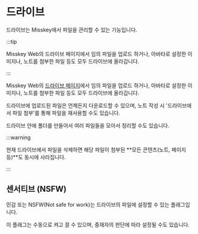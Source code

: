 # 드라이브

드라이브는 Misskey에서 파일을 관리할 수 있는 기능입니다.

:::tip

Misskey Web의 드라이브 페이지에서 임의 파일을 업로드 하거나, 아바타로 설정한 이미지나, 노트를 첨부한 파일 등도 모두 드라이브에 올라갑니다.

:::

Misskey Web의 [드라이브 페이지](x-mi-web://my/drive)에서 임의 파일을 업로드 하거나, 아바타로 설정한 이미지나, 노트를 첨부한 파일 등도 모두 드라이브에 올라갑니다.

드라이브에 업로드된 파일은 언제든지 다운로드할 수 있으며, 노트 작성 시 '드라이브에서 파일 첨부'를 통해 파일을 재사용할 수도 있습니다.

드라이브 안에 폴더를 만들어서 여러 파일들을 모아서 정리할 수도 있습니다.

:::warning

현재 드라이브에서 파일을 삭제하면 해당 파일이 첨부된 \*\*모든 콘텐츠(노트, 페이지 등)\*\*도 동시에 사라집니다.

:::

## 센서티브 (NSFW)

민감 또는 NSFW(Not safe for work)는 드라이브의 파일에 설정할 수 있는 플래그입니다.

이 플래그는 수동으로 켜고 끌 수 있으며, 중재자의 판단에 따라 설정될 수도 있습니다.
